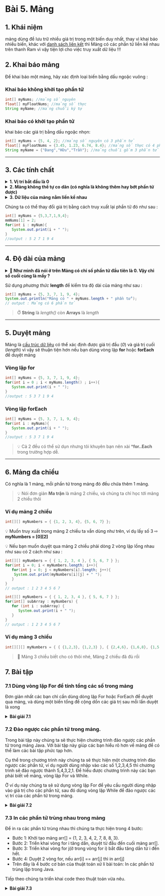 # Bài 5. Mảng

## 1. Khái niệm

mảng dùng để lưu trữ nhiều giá trị trong một biến duy nhất, thay vì khai báo nhiều biến, khác với [danh sách liên kết]() thì Mảng có các phần tử liền kề nhau trên thanh Ram vì vậy tiện lợi cho việc truy xuất dữ liệu !!! 


## 2. Khai báo mảng

Để khai báo một mảng, hãy xác định loại biến bằng dấu ngoặc vuông :

### Khai báo không khởi tạo phần tử

```java
int[] myNums; //mảng số nguyên 
float[] myFloatNums; //mảng số thực
String myName; //mảng chuỗi ký tự
```

### Khai báo có khởi tạo phần tử

khai báo các giá trị bằng dấu ngoặc nhọn:

```java
int[] myNums = {5, 4, 2}; //mảng số nguyên có 3 phần tử 
float[] myFloatNums = {3.45, 1.23, 6.74, 8.4}; //mảng số thực có 4 phần tử
String myName = {"Đang","Hữu","Trần"}; //mảng chuỗi gồm 3 phần tử
```

---
## 3. Các tính chất

<details>
<summary><b>1. Vị trí bắt đầu là 0</b></summary>

- Hình như có mỗi [Passcal](). là bắt đầu từ 1 đúng không ta 😆

</details>

<details>
<summary><b>2. Mảng không thể tự co dãn (có nghĩa là không thêm hay bớt phần tử được)</b></summary>

- Các phần tử là cố định vì vậy bạn phải xác định đúng số lượng ngay từ khi khai báo mảng, để tránh việc dư thừa hay thiếu bộ nhớ nhé!!

</details>

<details>
<summary><b>3. Dữ liệu của mảng nằm liền kề nhau</b></summary> 

- Các địa chỉ phần tử nằm tuần tự thanh ghi và cách nhau **4 byte**, vì kích thước của **int** là **4 byte** ([*xem thêm*](/post/2023/06/02/java-core-session2/))
- Vì vậy bạn hoàn toàn có thể truy xuất tới phần tử bất kì trong mảng khi biết vị trí (index) của phần tử đó

</details>

Chúng ta có thể thay đổi giá trị bằng cách truy xuất lại phần tử đó như sau : 

```java
int[] myNums = {5,3,7,1,9,4};
mmNums[1] = 2;
for(int i : myNum){
   System.out.print(i + " ");
}
//output : 5 2 7 1 9 4
```

---

## 4. Độ dài của mảng 

<details>
<summary><b>🤔 Như mình đã nói ở trên Mảng có chỉ số phần tử đầu tiên là 0. Vậy chỉ số cuối cùng là mấy ? </b></summary>

- Java cung cấp cho ta một phương thức xác định vị trí cuối cùng của Mảng đó là **length**

</details>

Sử dụng *phương thức* **length** để kiểm tra độ dài của mảng như sau :

```java
int[] myNums = {5, 3, 7, 1, 9, 4};
System.out.println("Mảng có " + myNums.length + " phần tử");
// output : Mảng có 6 phần tử
```

> Ở **String** là *length()* còn **Arrays** là *length*

---

## 5. Duyệt mảng

Mảng là [cấu trúc dữ liệu]() có thể xác định được giá trị đầu (*0*) và giá trị cuối (*length*) vì vậy sẽ thuận tiện hơn nếu bạn dùng vòng lặp **for** hoặc **forEach** để duyệt mảng

### Vòng lặp for

```java
int[] myNums = {5, 3, 7, 1, 9, 4};
for(int i = 0 ; i < myNums.length() ; i++){
   System.out.print(i + " ");
}
//output : 5 3 7 1 9 4
```

### Vòng lặp forEach

```java
int[] myNums = {5, 3, 7, 1, 9, 4};
for(int i : myNums){
   System.out.print(i + " ");
}
//output : 5 3 7 1 9 4
```

> 💡 Cả 2 đều có thể sử dụn nhưng tôi khuyên bạn nên xài ***for..Each** trong trường hợp dễ.

---

## 6. Mảng đa chiều

Có nghĩa là 1 mảng, mỗi phần tử trong mảng đó đều chứa thêm 1 mảng.

> 💡 Nói đơn giản **Ma trận** là mảng 2 chiều, và chúng ta chỉ học tới mảng 2 chiều thôi

### Ví dụ mảng 2 chiều

```java
int[][] myNumbers = { {1, 2, 3, 4}, {5, 6, 7} };
```

💡 Muốn truy xuất trong mảng 2 chiều ta vẫn dùng như trên, ví dụ lấy số 3 ⇨ **myNumbers = [0][2]**
 
💡 Nếu bạn muốn duyệt qua mảng 2 chiều phải dòng 2 vòng lặp lồng nhau như sau có 2 cách như sau : 

```java
int[][] myNumbers = { { 1, 2, 3, 4 }, { 5, 6, 7 } };
for(int i = 0; i < myNumbers.length; i++){
   for(int j = 0; j < myNumbers[i].length; j++){
   	System.out.print(myNumbers[i][j] + " ");
   }
}
// output : 1 2 3 4 5 6 7
```

```java
int[][] myNumbers = { { 1, 2, 3, 4 }, { 5, 6, 7 } };
for(int[] subArray : myNumbers) {
   for (int i : subArray) {
      System.out.print(i + " ");
   }
}
// output : 1 2 3 4 5 6 7
```

### Ví dụ mảng 3 chiều

```java
int[][][] myNumbers = { { {1,2,3}, {1,2,3} }, { {2,4,6}, {1,6,8}, {1,5,7} } };
```

> 🚀 Mảng 3 chiều biết cho có thôi nhé, Mảng 2 chiều đã đủ rồi


## 7. Bài tập

### 7.1 Dùng vòng lặp For để tính tổng các số trong mảng

Đơn giản nhất các bạn chỉ cần dùng dòng lặp For hoặc ForEach để duyệt qua mảng, và dùng một biến tổng để cộng dồn các giá trị sau mỗi lần duyệt là xong

<details>
<summary><b>Bài giải 7.1</b></summary> 

```java
class TinhTongTrongMang{
    public static void main(String args[]){
        int[] array = {10, 20, 30, 40, 50, 10};
        int sum = 0;
        //Advanced for loop
        for( int num : array) {
            sum = sum+num;
        }
        System.out.println("Kết quả là:"+sum);
    }
}

// Ouput: Tổng là 160
```
</details>

### 7.2 Đảo ngược các phần tử trong mảng.

Trong bài tập này chúng ta sẽ thực hiện chương trình đảo ngược các phần tử trong mảng Java. Với bài tập này giúp các bạn hiểu rõ hơn về mảng để có thể làm các bài tập phức tạp hơn.

Cụ thể trong chương trình này chúng ta sẽ thực hiện một chương trình đảo ngược các phần tử, ví dụ người dùng nhập vào các số 1,2,3,4,5 thì chương trình sẽ đảo ngược thành 5,4,3,2,1. Để hiểu được chương trình này các bạn phải biết về mảng, vòng lặp For và While.

Ở ví dụ này chúng ta sẽ sử dụng vòng lặp For để yêu cầu người dùng nhập vào giá trị cho các phần tử, sau đó dùng vòng lặp While để đảo ngược các vị trí của các phần tử trong mảng.

<details>
<summary><b>Bài giải 7.2</b></summary> 

```java
public class DaoNguocTrongMang{
    public static void main(String args[]){
        int counter, i=0, j=0, temp;
        int number[] = {10, 20, 30, 40, 50, 10};
        counter = scanner.nextInt();
        j = i - 1;
        i = 0;
        while(i<j){
            temp = number[i];
            number[i] = number[j];
            number[j] = temp;
            i++;
            j--;
        }
        System.out.print("Mảng sau khi đảo ngược: ");
        for(i=0; i<counter; i++){
            System.out.print(number[i]+ "  ");
        }
    }
}
// Output: Mảng sau khi đảo ngược: 10 50 40 30 20 10
```

</details>

### 7.3 In các phần tử trùng nhau trong mảng
Để in ra các phần tử trùng nhau thì chúng ta thực hiện trong 4 bước:

- Bước 1: Khởi tạo mảng arr[] = {1, 2, 3, 4, 2, 7, 8, 8, 3}.
- Bước 2: Triển khai vòng for i tăng dần, duyệt từ đầu đến cuối mảng arr[].
- Bước 3: Triển khai vòng for j(ở trong vòng for i) bắt đầu tăng dần từ i đến hết.
- Bước 4: Duyệt 2 vòng for, nếu arr[i] == arr[j] thì in arr[j]
- Trên đây là 4 bước cơ bản của thuật toán xử lí bài toán: In các phần tử trùng lặp trong Java.

Tiếp theo chúng ta triển khai code theo thuật toán vừa nêu.

<details>
<summary><b>Bài giải 7.3</b></summary> 

```java
public class DuplicateElement {   
public static void  main(String[] args) {    
        //Khởi tạo mảng  
        int[] arr =  new int[] { 1 ,  2 ,  3 ,  4 ,  2 ,  7 ,  8 ,  8 ,  3 };   
        System.out.println( "Các phần tử trùng nhau trong mảng đã cho: " );  
        //Tìm kiếm phần tử trùng lặp  
        for(int i = 0; i < arr.length; i++) {  
            for(int j = i + 1; j < arr.length; j++) {  
                if(arr[i] == arr[j])  
                    System.out.print(arr[j]);  
            }  
        }  
    }  
}

// Output: Các phần tử trùng nhau trong mảng đã cho: 2 3 8
```

</details>

